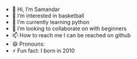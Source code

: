 - 👋 Hi, I’m Samandar
- 👀 I’m interested in basketball
- 🌱 I’m currently learning python
- 💞️ I’m looking to collaborate on with beginners
- 📫 How to reach me I can be reached on github
- 😄 Pronouns: 
- ⚡ Fun fact: I born in 2010

<!---
Mr-Saman921/Mr-Saman921 is a ✨ special ✨ repository because its `README.md` (this file) appears on your GitHub profile.
You can click the Preview link to take a look at your changes.
--->
